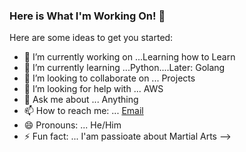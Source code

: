 ### Here is What I'm Working On! 👋



Here are some ideas to get you started:

- 🔭 I’m currently working on ...Learning how to Learn
- 🌱 I’m currently learning ...Python....Later: Golang
- 👯 I’m looking to collaborate on ... Projects
- 🤔 I’m looking for help with ... AWS
- 💬 Ask me about ... Anything
- 📫 How to reach me: ... [Email](abeckford03@yahoo.com)
- 😄 Pronouns: ... He/Him
- ⚡ Fun fact: ... I'am passioate about Martial Arts 
-->
